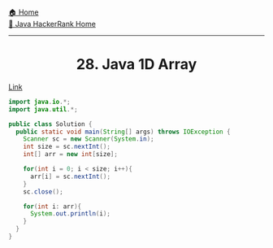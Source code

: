 [🏠 Home](../../../../README.md) <br/>
[🍵 Java HackerRank Home](../Java-HackerRank.md)

<hr/>

<h1 style="text-align: center">28. Java 1D Array</h1>

[Link](https://www.hackerrank.com/challenges/java-1d-array-introduction/problem)

```java
import java.io.*;
import java.util.*;

public class Solution {
  public static void main(String[] args) throws IOException {
    Scanner sc = new Scanner(System.in);
    int size = sc.nextInt();
    int[] arr = new int[size];

    for(int i = 0; i < size; i++){
      arr[i] = sc.nextInt();
    }
    sc.close();

    for(int i: arr){
      System.out.println(i);
    }
  }
}

```

